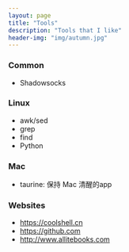 ```yaml
---
layout: page
title: "Tools"
description: "Tools that I like"
header-img: "img/autumn.jpg"
---
```


### Common

+ Shadowsocks

### Linux

+ awk/sed
+ grep
+ find
+ Python

### Mac

+ taurine: 保持 Mac 清醒的app

### Websites

+ https://coolshell.cn
+ https://github.com
+ http://www.allitebooks.com

